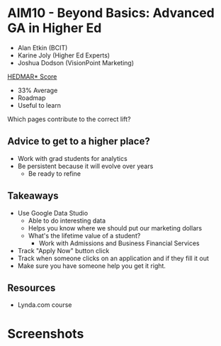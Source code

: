 # AIM10 - Beyond Basics: Advanced GA in Higher Ed

- Alan Etkin (BCIT)
- Karine Joly (Higher Ed Experts)
- Joshua Dodson (VisionPoint Marketing)

[HEDMAR* Score](http://higheredexperts.com/edu/offer/higher-ed-digital-marketing-analytics-roadmap-assessment/?utm_source=conference&utm_medium=referral&utm_campaign=HEDMAR/)
- 33% Average
- Roadmap
- Useful to learn

Which pages contribute to the correct lift?

## Advice to get to a higher place? 
- Work with grad students for analytics
- Be persistent because it will evolve over years
    - Be ready to refine

## Takeaways
- Use Google Data Studio 
    - Able to do interesting data 
    - Helps you know where we should put our marketing dollars
    - What's the lifetime value of a student?
        - Work with Admissions and Business Financial Services
- Track "Apply Now" button click 
- Track when someone clicks on an application and if they fill it out
- Make sure you have someone help you get it right.

## Resources 
- Lynda.com course

# Screenshots
